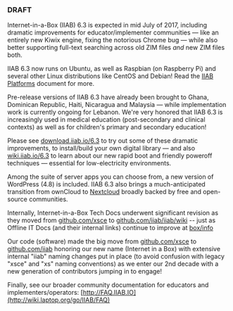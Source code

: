 ### DRAFT

Internet-in-a-Box (IIAB) 6.3 is expected in mid July of 2017, including dramatic improvements for educator/implementer communities &mdash; like an entirely new Kiwix engine, fixing the notorious Chrome bug &mdash; while also better supporting full-text searching across old ZIM files *and* new ZIM files both.

IIAB 6.3 now runs on Ubuntu, as well as Raspbian (on Raspberry Pi) and several other Linux distributions like CentOS and Debian!  Read the [IIAB Platforms](https://github.com/iiab/iiab/wiki/IIAB-Platforms) document for more.

Pre-release versions of IIAB 6.3 have already been brought to Ghana, Dominican Republic, Haiti, Nicaragua and Malaysia &mdash; while implementation work is currently ongoing for Lebanon.  We're very honored that IIAB 6.3 is increasingly used in medical education (post-secondary and clinical contexts) as well as for children's primary and secondary education!

Please see [download.iiab.io/6.3](http://download.iiab.io/6.3) to try out some of these dramatic improvements, to install/build your own digital library &mdash; and also [wiki.iiab.io/6.3](http://wiki.iiab.io/6.3) to learn about our new rapid boot and friendly poweroff techniques &mdash; essential for low-electricity environments.

Among the suite of server apps you can choose from, a new version of WordPress (4.8) is included.  IIAB 6.3 also brings a much-anticipated transition from ownCloud to [Nextcloud](https://nextcloud.com/) broadly backed by free and open-source communities.

Internally, Internet-in-a-Box Tech Docs underwent significant revision as they moved from [github.com/xsce](https://github.com/xsce) to [github.com/iiab/iiab/wiki](https://github.com/iiab/iiab/wiki) -- just as Offline IT Docs (and their internal links) continue to improve at [box/info](http://box/info)

Our code (software) made the big move from [github.com/xsce](https://github.com/xsce) to [github.com/iiab](http://github.com/iiab) honoring our new name (Internet in a Box) with extensive internal "iiab" naming changes put in place (to avoid confusion with legacy "xsce" and "xs" naming conventions) as we enter our 2nd decade with a new generation of contributors jumping in to engage!

Finally, see our broader community documentation for educators and implementers/operators: [http://FAQ.IIAB.IO](http://wiki.laptop.org/go/IIAB/FAQ)